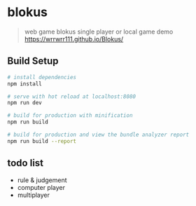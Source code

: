 # blokus

> web game blokus
> single player or local game demo
> https://wrrwrr111.github.io/Blokus/

## Build Setup

``` bash
# install dependencies
npm install

# serve with hot reload at localhost:8080
npm run dev

# build for production with minification
npm run build

# build for production and view the bundle analyzer report
npm run build --report
```

## todo list

- rule & judgement
- computer player
- multiplayer
